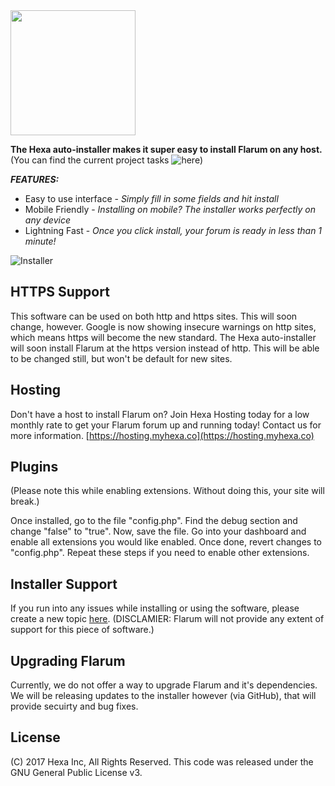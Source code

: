 <img src="https://myhexa.co/back/assets/img/logo.png" alt="" width="200">


**The Hexa auto-installer makes it super easy to install Flarum on any host.**<br>
(You can find the current project tasks ![here](https://github.com/myhexa/flarum-installer/projects/1))

**_FEATURES:_**

* Easy to use interface - _Simply fill in some fields and hit install_
* Mobile Friendly - _Installing on mobile? The installer works perfectly on any device_
* Lightning Fast - _Once you click install, your forum is ready in less than 1 minute!_


![Installer](https://flarum.myhexa.co/img/screenshot.png)

## HTTPS Support

This software can be used on both http and https sites. This will soon change, however. Google is now showing insecure warnings on http sites, which means https will become the new standard. The Hexa auto-installer will soon install Flarum at the https version instead of http. This will be able to be changed still, but won't be default for new sites.



## Hosting

Don't have a host to install Flarum on? Join Hexa Hosting today for a low monthly rate to get your Flarum forum up and running today! Contact us for more information. [https://hosting.myhexa.co](https://hosting.myhexa.co)

## Plugins

(Please note this while enabling extensions. Without doing this, your site will break.)

Once installed, go to the file "config.php". Find the debug section and change "false" to "true". Now, save the file. Go into your dashboard and enable all extensions you would like enabled. Once done, revert changes to "config.php". Repeat these steps if you need to enable other extensions.

## Installer Support

If you run into any issues while installing or using the software, please create a new topic [here](https://community.myhexa.co/t/flarum-installer). (DISCLAMIER: Flarum will not provide any extent of support for this piece of software.)

## Upgrading Flarum

Currently, we do not offer a way to upgrade Flarum and it's dependencies. We will be releasing updates to the installer however (via GitHub), that will provide secuirty and bug fixes.

## License

(C) 2017 Hexa Inc, All Rights Reserved. This code was released under the GNU General Public License v3.
